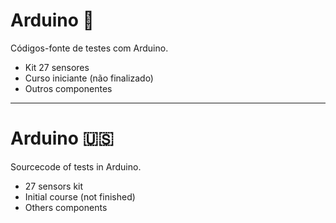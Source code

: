 # Arduino :rocket:

Códigos-fonte de testes com Arduino.

- Kit 27 sensores
- Curso iniciante (não finalizado)
- Outros componentes

---

# Arduino :us:


Sourcecode of tests in Arduino.

- 27 sensors kit
- Initial course (not finished)
- Others components